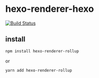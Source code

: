 # hexo-renderer-hexo

[![Build Status](https://travis-ci.com/segayuu/hexo-renderer-rollup.svg?branch=master)](https://travis-ci.com/segayuu/hexo-renderer-rollup)

## install

``` sh
npm install hexo-renderer-rollup
```

or

``` sh
yarn add hexo-renderer-rollup
```
